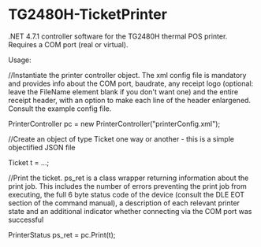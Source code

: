 # TG2480H-TicketPrinter
.NET 4.7.1 controller software for the TG2480H thermal POS printer. Requires a COM port (real or virtual). 

Usage:


//Instantiate the printer controller object. The xml config file is mandatory and provides info about the COM port, baudrate, any receipt logo (optional: leave the FileName element blank if you don't want one) and the entire receipt header, with an option to make each line of the header enlargened. Consult the example config file.

PrinterController pc = new PrinterController("printerConfig.xml");


//Create an object of type Ticket one way or another - this is a simple objectified JSON file

Ticket t = ...;


//Print the ticket. ps_ret is a class wrapper returning information about the print job.
This includes the number of errors preventing the print job from executing, the full 6 byte status code of the device (consult the DLE EOT section of the command manual), a description of each relevant printer state and an additional indicator whether connecting via the COM port was successful


PrinterStatus ps_ret = pc.Print(t);

